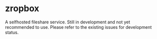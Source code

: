 # zropbox

A selfhosted fileshare service.
Still in development and not yet recommended to use.
Please refer to the existing issues for development status.
